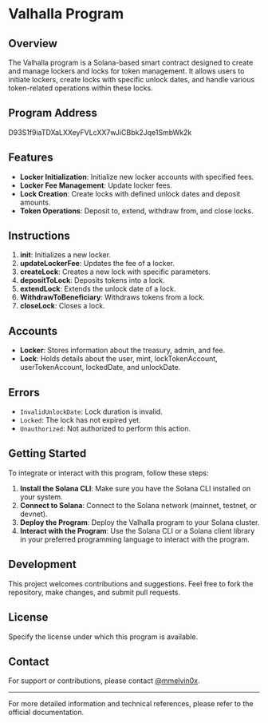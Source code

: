 # Valhalla Program

## Overview

The Valhalla program is a Solana-based smart contract designed to create and manage lockers and locks for token management. It allows users to initiate lockers, create locks with specific unlock dates, and handle various token-related operations within these locks.

## Program Address

D93S1f9iaTDXaLXXeyFVLcXX7wJiCBbk2Jqe1SmbWk2k

## Features

- **Locker Initialization**: Initialize new locker accounts with specified fees.
- **Locker Fee Management**: Update locker fees.
- **Lock Creation**: Create locks with defined unlock dates and deposit amounts.
- **Token Operations**: Deposit to, extend, withdraw from, and close locks.

## Instructions

1. **init**: Initializes a new locker.
2. **updateLockerFee**: Updates the fee of a locker.
3. **createLock**: Creates a new lock with specific parameters.
4. **depositToLock**: Deposits tokens into a lock.
5. **extendLock**: Extends the unlock date of a lock.
6. **WithdrawToBeneficiary**: Withdraws tokens from a lock.
7. **closeLock**: Closes a lock.

## Accounts

- **Locker**: Stores information about the treasury, admin, and fee.
- **Lock**: Holds details about the user, mint, lockTokenAccount, userTokenAccount, lockedDate, and unlockDate.

## Errors

- `InvalidUnlockDate`: Lock duration is invalid.
- `Locked`: The lock has not expired yet.
- `Unauthorized`: Not authorized to perform this action.

## Getting Started

To integrate or interact with this program, follow these steps:

1. **Install the Solana CLI**: Make sure you have the Solana CLI installed on your system.
2. **Connect to Solana**: Connect to the Solana network (mainnet, testnet, or devnet).
3. **Deploy the Program**: Deploy the Valhalla program to your Solana cluster.
4. **Interact with the Program**: Use the Solana CLI or a Solana client library in your preferred programming language to interact with the program.

## Development

This project welcomes contributions and suggestions. Feel free to fork the repository, make changes, and submit pull requests.

## License

Specify the license under which this program is available.

## Contact

For support or contributions, please contact [@mmelvin0x](https://twitter.com/mmelvin0x).

---

For more detailed information and technical references, please refer to the official documentation.
